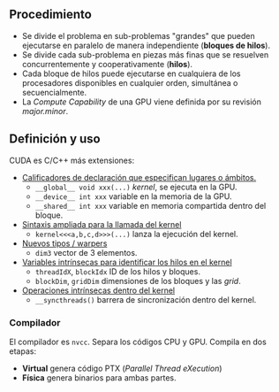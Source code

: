## Procedimiento
- Se divide el problema en sub-problemas "grandes" que pueden ejecutarse en paralelo de manera independiente (**bloques de hilos**).
- Se divide cada sub-problema en piezas más finas que se resuelven concurrentemente y cooperativamente (**hilos**).
- Cada bloque de hilos puede ejecutarse en cualquiera de los procesadores disponibles en cualquier orden, simultánea o secuencialmente.
- La *Compute Capability* de una GPU viene definida por su revisión *major.minor*.

## Definición y uso
CUDA es C/C++ más extensiones:
- <u>Calificadores de declaración que especifican lugares o ámbitos.</u>
	- `__global__ void xxx(...)` *kernel*, se ejecuta en la GPU.
	- `__device__ int xxx` variable en la memoria de la GPU.
	- `__shared__ int xxx` variable en memoria compartida dentro del bloque.
- <u>Sintaxis ampliada para la llamada del kernel</u>
	- `kernel<<<a,b,c,d>>>(...)` lanza la ejecución del kernel.
- <u> Nuevos tipos / warpers</u>
	- `dim3` vector de 3 elementos.
- <u>Variables intrínsecas para identificar los hilos en el kernel</u>
	- `threadIdX`, `blockIdx` ID de los hilos y bloques.
	- `blockDim`, `gridDim` dimensiones de los bloques y las *grid*.
- <u>Operaciones intrínsecas dentro del kernel</u>
	- `__syncthreads()` barrera de sincronización dentro del kernel.

### Compilador
El compilador es `nvcc`. Separa los códigos CPU y GPU. Compila en dos etapas:
- **Virtual** genera código PTX (*Parallel Thread eXecution*)
- **Física** genera binarios para ambas partes.